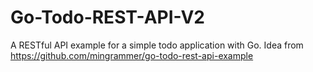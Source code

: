 # Go-Todo-REST-API-V2
 A RESTful API example for a simple todo application with Go. Idea from https://github.com/mingrammer/go-todo-rest-api-example
